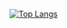 [![Top Langs](https://github-readme-stats.vercel.app/api/top-langs/?username=luggy-wuggy&theme=vue-dark&show_icons=true)](https://github.com/anuraghazra/github-readme-stats)
